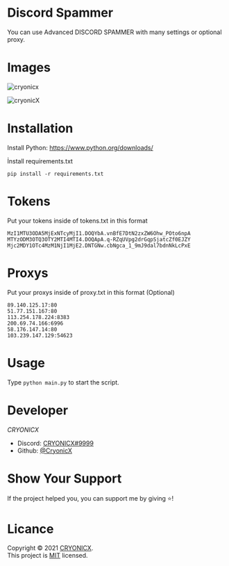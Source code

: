 # Discord Spammer

You can use Advanced DISCORD SPAMMER with many settings or optional proxy.

# Images

![cryonicx](https://media.discordapp.net/attachments/862395500354600960/863492501993947136/unknown.png?width=972&height=480)

![cryonicX](https://media.discordapp.net/attachments/862395500354600960/863493986231386132/unknown.png?width=895&height=480)


# Installation

Install Python: https://www.python.org/downloads/

İnstall requirements.txt 
````
pip install -r requirements.txt
````

# Tokens

Put your tokens inside of tokens.txt in this format

```
MzI1MTU3ODA5MjExNTcyMjI1.DOQYbA.vnBfE7DtN2zxZW6Ohw_POto6npA
MTYzODM3OTQ3OTY2MTI4MTI4.DOQApA.q-RZqUVpg2drGqpSjatcZf0EJZY
Mjc2MDY1OTc4MzM1NjI1MjE2.DNTGNw.cbNgca_1_9mJ9dal7bdnNkLcPxE
```

# Proxys

Put your proxys inside of proxy.txt in this format (Optional)

```
89.140.125.17:80
51.77.151.167:80
113.254.178.224:8383
200.69.74.166:6996
58.176.147.14:80
103.239.147.129:54623
```


# Usage

Type ````python main.py```` to start the script.

# Developer

*CRYONICX*

* Discord: [CRYONICX#9999](https://discord.com/users/788124670556766209)
* Github: [@CryonicX](https://github.com/CryonicsX)


# Show Your Support

If the project helped you, you can support me by giving ⭐️!

# Licance

Copyright © 2021 [CRYONICX](https://github.com/CryonicsX).<br />
This project is [MIT](https://github.com/CryonicsX/Discord-Spammer/blob/main/LICENSE) licensed.